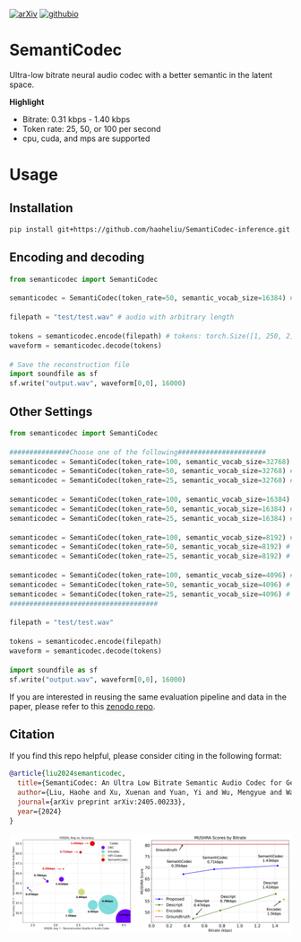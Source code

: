 [![arXiv](https://img.shields.io/badge/arXiv-2301.12503-brightgreen.svg?style=flat-square)](https://arxiv.org/abs/2405.00233)  [![githubio](https://img.shields.io/badge/GitHub.io-Audio_Samples-blue?logo=Github&style=flat-square)](https://haoheliu.github.io/SemantiCodec/) 

# SemantiCodec
Ultra-low bitrate neural audio codec with a better semantic in the latent space.

**Highlight**
- Bitrate: 0.31 kbps - 1.40 kbps
- Token rate: 25, 50, or 100 per second
- cpu, cuda, and mps are supported

# Usage

## Installation

```bash
pip install git+https://github.com/haoheliu/SemantiCodec-inference.git
```

## Encoding and decoding

```python
from semanticodec import SemantiCodec

semanticodec = SemantiCodec(token_rate=50, semantic_vocab_size=16384) # 0.68 kbps

filepath = "test/test.wav" # audio with arbitrary length

tokens = semanticodec.encode(filepath) # tokens: torch.Size([1, 250, 2])
waveform = semanticodec.decode(tokens)

# Save the reconstruction file
import soundfile as sf
sf.write("output.wav", waveform[0,0], 16000)
```

## Other Settings

```python
from semanticodec import SemantiCodec

###############Choose one of the following######################
semanticodec = SemantiCodec(token_rate=100, semantic_vocab_size=32768) # 1.40 kbps
semanticodec = SemantiCodec(token_rate=50, semantic_vocab_size=32768) # 0.70 kbps
semanticodec = SemantiCodec(token_rate=25, semantic_vocab_size=32768) # 0.35 kbps

semanticodec = SemantiCodec(token_rate=100, semantic_vocab_size=16384) # 1.35 kbps
semanticodec = SemantiCodec(token_rate=50, semantic_vocab_size=16384) # 0.68 kbps
semanticodec = SemantiCodec(token_rate=25, semantic_vocab_size=16384) # 0.34 kbps

semanticodec = SemantiCodec(token_rate=100, semantic_vocab_size=8192) # 1.30 kbps
semanticodec = SemantiCodec(token_rate=50, semantic_vocab_size=8192) # 0.65 kbps
semanticodec = SemantiCodec(token_rate=25, semantic_vocab_size=8192) # 0.33 kbps

semanticodec = SemantiCodec(token_rate=100, semantic_vocab_size=4096) # 1.25 kbps
semanticodec = SemantiCodec(token_rate=50, semantic_vocab_size=4096) # 0.63 kbps
semanticodec = SemantiCodec(token_rate=25, semantic_vocab_size=4096) # 0.31 kbps
#####################################

filepath = "test/test.wav"

tokens = semanticodec.encode(filepath)
waveform = semanticodec.decode(tokens)

import soundfile as sf
sf.write("output.wav", waveform[0,0], 16000)
```

If you are interested in reusing the same evaluation pipeline and data in the paper, please refer to this [zenodo repo](https://zenodo.org/records/11047204).

## Citation
If you find this repo helpful, please consider citing in the following format:

```bibtex
@article{liu2024semanticodec,
  title={SemantiCodec: An Ultra Low Bitrate Semantic Audio Codec for General Sound},
  author={Liu, Haohe and Xu, Xuenan and Yuan, Yi and Wu, Mengyue and Wang, Wenwu and Plumbley, Mark D},
  journal={arXiv preprint arXiv:2405.00233},
  year={2024}
}
```


![result](result.png)
